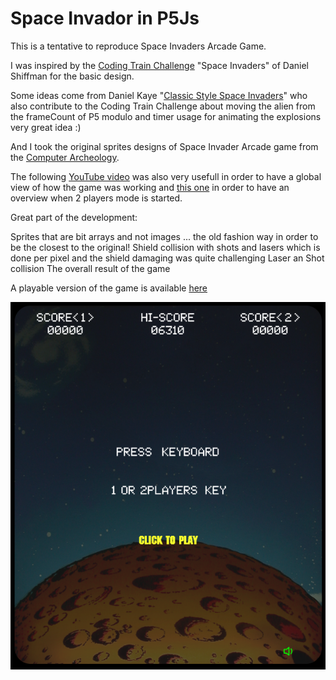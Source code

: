 # Space Invador in P5Js

This is a tentative to reproduce Space Invaders Arcade Game.

I was inspired by the [Coding Train Challenge](https://thecodingtrain.com/CodingChallenges/005-space-invaders-p5.htm) "Space Invaders" of Daniel Shiffman for the basic design.

Some ideas come from Daniel Kaye "[Classic Style Space Invaders](https://editor.p5js.org/danno484/sketches/zzO5nmnEg)" who also contribute to the Coding Train Challenge about moving the alien from the frameCount of P5 modulo and timer usage for animating the explosions very great idea :)

And I took the original sprites designs of Space Invader Arcade game from the [Computer Archeology](http://www.computerarcheology.com/Arcade/SpaceInvaders/Code.html).

The following [YouTube video](https://www.youtube.com/watch?v=MU4psw3ccUI) was also very usefull in order to have a global view of how the game was working and [this one](https://www.youtube.com/watch?v=1tHpKF1kroU) in order to have an overview when 2 players mode is started.

Great part of the development:

Sprites that are bit arrays and not images ... the old fashion way in order to be the closest to the original!
Shield collision with shots and lasers which is done per pixel and the shield damaging was quite challenging
Laser an Shot collision
The overall result of the game

A playable version of the game is available [here](https://editor.p5js.org/stephane.roncin/full/1SqybgJe6)

![p5js-space-invador](assets/p5js-space-invador.png)